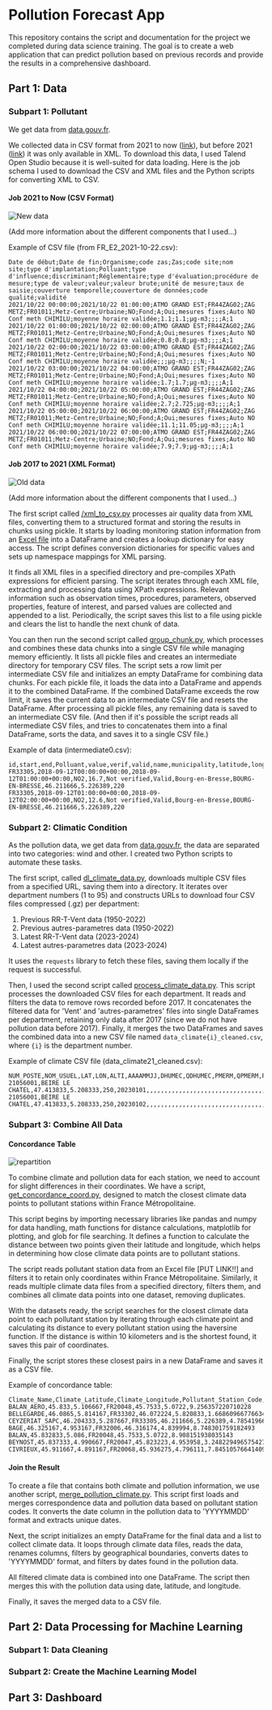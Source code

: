 # Pollution Forecast App

This repository contains the script and documentation for the project we completed during data science training. The goal is to create a web application that can predict pollution based on previous records and provide the results in a comprehensive dashboard.

## Part 1: Data

### Subpart 1: Pollutant

We get data from [data.gouv.fr](https://www.data.gouv.fr/fr/datasets/donnees-temps-reel-de-mesure-des-concentrations-de-polluants-atmospheriques-reglementes-1/).

We collected data in CSV format from 2021 to now ([link](https://files.data.gouv.fr/lcsqa/concentrations-de-polluants-atmospheriques-reglementes/temps-reel/)), but before 2021 ([link](https://files.data.gouv.fr/lcsqa/concentrations-de-polluants-atmospheriques-reglementes/old/)) it was only available in XML. To download this data, I used Talend Open Studio because it is well-suited for data loading. Here is the job schema I used to download the CSV and XML files and the Python scripts for converting XML to CSV.

#### Job 2021 to Now (CSV Format)
![New data](./img/job_csv.png "Talend job 2021-Now")

(Add more information about the different components that I used...)

Example of CSV file (from FR_E2_2021-10-22.csv):

```
Date de début;Date de fin;Organisme;code zas;Zas;code site;nom site;type d'implantation;Polluant;type d'influence;discriminant;Réglementaire;type d'évaluation;procédure de mesure;type de valeur;valeur;valeur brute;unité de mesure;taux de saisie;couverture temporelle;couverture de données;code qualité;validité
2021/10/22 00:00:00;2021/10/22 01:00:00;ATMO GRAND EST;FR44ZAG02;ZAG METZ;FR01011;Metz-Centre;Urbaine;NO;Fond;A;Oui;mesures fixes;Auto NO Conf meth CHIMILU;moyenne horaire validée;1.1;1.1;µg-m3;;;;A;1
2021/10/22 01:00:00;2021/10/22 02:00:00;ATMO GRAND EST;FR44ZAG02;ZAG METZ;FR01011;Metz-Centre;Urbaine;NO;Fond;A;Oui;mesures fixes;Auto NO Conf meth CHIMILU;moyenne horaire validée;0.8;0.8;µg-m3;;;;A;1
2021/10/22 02:00:00;2021/10/22 03:00:00;ATMO GRAND EST;FR44ZAG02;ZAG METZ;FR01011;Metz-Centre;Urbaine;NO;Fond;A;Oui;mesures fixes;Auto NO Conf meth CHIMILU;moyenne horaire validée;;;µg-m3;;;;N;-1
2021/10/22 03:00:00;2021/10/22 04:00:00;ATMO GRAND EST;FR44ZAG02;ZAG METZ;FR01011;Metz-Centre;Urbaine;NO;Fond;A;Oui;mesures fixes;Auto NO Conf meth CHIMILU;moyenne horaire validée;1.7;1.7;µg-m3;;;;A;1
2021/10/22 04:00:00;2021/10/22 05:00:00;ATMO GRAND EST;FR44ZAG02;ZAG METZ;FR01011;Metz-Centre;Urbaine;NO;Fond;A;Oui;mesures fixes;Auto NO Conf meth CHIMILU;moyenne horaire validée;2.7;2.725;µg-m3;;;;A;1
2021/10/22 05:00:00;2021/10/22 06:00:00;ATMO GRAND EST;FR44ZAG02;ZAG METZ;FR01011;Metz-Centre;Urbaine;NO;Fond;A;Oui;mesures fixes;Auto NO Conf meth CHIMILU;moyenne horaire validée;11.1;11.05;µg-m3;;;;A;1
2021/10/22 06:00:00;2021/10/22 07:00:00;ATMO GRAND EST;FR44ZAG02;ZAG METZ;FR01011;Metz-Centre;Urbaine;NO;Fond;A;Oui;mesures fixes;Auto NO Conf meth CHIMILU;moyenne horaire validée;7.9;7.9;µg-m3;;;;A;1
```

#### Job 2017 to 2021 (XML Format)
![Old data](./img/job_xml.png "Talend job 2017-2021")

(Add more information about the different components that I used...)

The first script called [/xml_to_csv.py](./script/xml_to_csv.py) processes air quality data from XML files, converting them to a structured format and storing the results in chunks using pickle. It starts by loading monitoring station information from an [Excel file](https://www.data.gouv.fr/fr/datasets/r/eeebe970-6e2b-47fc-b801-4a38d53fac0d) into a DataFrame and creates a lookup dictionary for easy access. The script defines conversion dictionaries for specific values and sets up namespace mappings for XML parsing.

It finds all XML files in a specified directory and pre-compiles XPath expressions for efficient parsing. The script iterates through each XML file, extracting and processing data using XPath expressions. Relevant information such as observation times, procedures, parameters, observed properties, feature of interest, and parsed values are collected and appended to a list. Periodically, the script saves this list to a file using pickle and clears the list to handle the next chunk of data.

You can then run the second script called [group_chunk.py](./script/group_chunk.py), which processes and combines these data chunks into a single CSV file while managing memory efficiently. It lists all pickle files and creates an intermediate directory for temporary CSV files. The script sets a row limit per intermediate CSV file and initializes an empty DataFrame for combining data chunks. For each pickle file, it loads the data into a DataFrame and appends it to the combined DataFrame. If the combined DataFrame exceeds the row limit, it saves the current data to an intermediate CSV file and resets the DataFrame. After processing all pickle files, any remaining data is saved to an intermediate CSV file. (And then if it's possible the script reads all intermediate CSV files, and tries to concatenates them into a final DataFrame, sorts the data, and saves it to a single CSV file.)

Example of data (intermediate0.csv):

```
id,start,end,Polluant,value,verif,valid,name,municipality,latitude,longitude,altitude
FR33305,2018-09-12T00:00:00+00:00,2018-09-12T01:00:00+00:00,NO2,16.7,Not verified,Valid,Bourg-en-Bresse,BOURG-EN-BRESSE,46.211666,5.226389,220
FR33305,2018-09-12T01:00:00+00:00,2018-09-12T02:00:00+00:00,NO2,12.6,Not verified,Valid,Bourg-en-Bresse,BOURG-EN-BRESSE,46.211666,5.226389,220
```

### Subpart 2: Climatic Condition 

As the pollution data, we get data from [data.gouv.fr](https://meteo.data.gouv.fr/datasets/donnees-climatologiques-de-base-quotidiennes/), the data are separated into two categories: wind and other. I created two Python scripts to automate these tasks.

The first script, called [dl_climate_data.py](./script/dl_climate_data.py), downloads multiple CSV files from a specified URL, saving them into a directory. It iterates over department numbers (1 to 95) and constructs URLs to download four CSV files compressed (.gz) per department:
1. Previous RR-T-Vent data (1950-2022)
2. Previous autres-parametres data (1950-2022)
3. Latest RR-T-Vent data (2023-2024)
4. Latest autres-parametres data (2023-2024)

It uses the `requests` library to fetch these files, saving them locally if the request is successful.

Then, I used the second script called [process_climate_data.py](./script/process_climate_data.py). This script processes the downloaded CSV files for each department. It reads and filters the data to remove rows recorded before 2017. It concatenates the filtered data for 'Vent' and 'autres-parametres' files into single DataFrames per department, retaining only data after 2017 (since we do not have pollution data before 2017). Finally, it merges the two DataFrames and saves the combined data into a new CSV file named `data_climate{i}_cleaned.csv`, where `{i}` is the department number.

Example of climate CSV file (data_climate21_cleaned.csv): 
```
NUM_POSTE,NOM_USUEL,LAT,LON,ALTI,AAAAMMJJ,DHUMEC,QDHUMEC,PMERM,QPMERM,PMERMIN,QPMERMIN,INST,QINST,GLOT,QGLOT,DIFT,QDIFT,DIRT,QDIRT,INFRART,QINFRART,UV,QUV,UV_INDICEX,QUV_INDICEX,SIGMA,QSIGMA,UN,QUN,HUN,QHUN,UX,QUX,HUX,QHUX,UM,QUM,DHUMI40,QDHUMI40,DHUMI80,QDHUMI80,TSVM,QTSVM,ETPMON,QETPMON,ETPGRILLE,QETPGRILLE,ECOULEMENTM,QECOULEMENTM,HNEIGEF,QHNEIGEF,NEIGETOTX,QNEIGETOTX,NEIGETOT06,QNEIGETOT06,NEIG,QNEIG,BROU,QBROU,ORAG,QORAG,GRESIL,QGRESIL,GRELE,QGRELE,ROSEE,QROSEE,VERGLAS,QVERGLAS,SOLNEIGE,QSOLNEIGE,GELEE,QGELEE,FUMEE,QFUMEE,BRUME,QBRUME,ECLAIR,QECLAIR,NB300,QNB300,BA300,QBA300,TMERMIN,QTMERMIN,TMERMAX,QTMERMAX,RR,QRR,TN,QTN,HTN,QHTN,TX,QTX,HTX,QHTX,TM,QTM,TNTXM,QTNTXM,TAMPLI,QTAMPLI,TNSOL,QTNSOL,TN50,QTN50,DG,QDG,FFM,QFFM,FF2M,QFF2M,FXY,QFXY,DXY,QDXY,HXY,QHXY,FXI,QFXI,DXI,QDXI,HXI,QHXI,FXI2,QFXI2,DXI2,QDXI2,HXI2,QHXI2,FXI3S,QFXI3S,DXI3S,QDXI3S,HXI3S,QHXI3S
21056001,BEIRE LE CHATEL,47.413833,5.208333,250,20230101,,,,,,,,,,,,,,,,,,,,,,,,,,,,,,,,,,,,,,,,,2.2,9.0,,,,,,,,,,,,,,,,,,,,,,,,,,,,,,,,,,,,,,,,,0.0,1.0,8.4,1.0,304.0,9.0,16.3,1.0,1324.0,9.0,12.1,1.0,12.4,1.0,7.9,1.0,,,,,0.0,9.0,,,,,,,,,,,,,,,,,,,,,,,,,,,,
21056001,BEIRE LE CHATEL,47.413833,5.208333,250,20230102,,,,,,,,,,,,,,,,,,,,,,,,,,,,,,,,,,,,,,,,,1.4,9.0,,,,,,,,,,,,,,,,,,,,,,,,,,,,,,,,,,,,,,,,,1.2,1.0,8.2,1.0,1724.0,9.0,12.7,1.0,743.0,9.0,10.1,1.0,10.5,1.0,4.5,1.0,,,,,0.0,9.0,,,,,,,,,,,,,,,,,,,,,,,,,,,,
```
### Subpart 3: Combine All Data

#### Concordance Table


![repartition](./img/Figure_1.png "Repartition stations")

To combine climate and pollution data for each station, we need to account for slight differences in their coordinates. We have a script, [get_concordance_coord.py](./script/get_concordance_coord.py), designed to match the closest climate data points to pollutant stations within France Métropolitaine.

This script begins by importing necessary libraries like pandas and numpy for data handling, math functions for distance calculations, matplotlib for plotting, and glob for file searching. It defines a function to calculate the distance between two points given their latitude and longitude, which helps in determining how close climate data points are to pollutant stations.

The script reads pollutant station data from an Excel file [PUT LINK!!] and filters it to retain only coordinates within France Métropolitaine. Similarly, it reads multiple climate data files from a specified directory, filters them, and combines all climate data points into one dataset, removing duplicates.

With the datasets ready, the script searches for the closest climate data point to each pollutant station by iterating through each climate point and calculating its distance to every pollutant station using the haversine function. If the distance is within 10 kilometers and is the shortest found, it saves this pair of coordinates.

Finally, the script stores these closest pairs in a new DataFrame and saves it as a CSV file.

Example of concordance table:

```
Climate_Name,Climate_Latitude,Climate_Longitude,Pollutant_Station_Code,Pollutant_Station_Latitude,Pollutant_Station_Longitude,Distance_km
BALAN_AERO,45.833,5.106667,FR20048,45.7533,5.0722,9.256357220710228
BELLEGARDE,46.0865,5.814167,FR33302,46.072224,5.820833,1.6686096677663498
CEYZERIAT_SAPC,46.204333,5.287667,FR33305,46.211666,5.226389,4.7854196607018125
BAGE,46.325167,4.953167,FR32006,46.316174,4.839994,8.748301759182493
BALAN,45.832833,5.086,FR20048,45.7533,5.0722,8.908151938035143
BEYNOST,45.837333,4.990667,FR20047,45.823223,4.953958,3.248229496575427
CIVRIEUX,45.911667,4.891167,FR20068,45.936275,4.796111,7.845105766414095
```

#### Join the Result

To create a file that contains both climate and pollution information, we use another script, [merge_pollution_climate.py](./script/merge_pollution_climate.py). This script first loads and merges correspondence data and pollution data based on pollutant station codes. It converts the date column in the pollution data to 'YYYYMMDD' format and extracts unique dates.

Next, the script initializes an empty DataFrame for the final data and a list to collect climate data. It loops through climate data files, reads the data, renames columns, filters by geographical boundaries, converts dates to 'YYYYMMDD' format, and filters by dates found in the pollution data.

All filtered climate data is combined into one DataFrame. The script then merges this with the pollution data using date, latitude, and longitude.

Finally, it saves the merged data to a CSV file.


## Part 2: Data Processing for Machine Learning

### Subpart 1: Data Cleaning

### Subpart 2: Create the Machine Learning Model

## Part 3: Dashboard